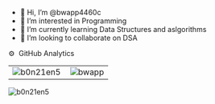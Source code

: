 - 👋 Hi, I’m @bwapp4460c
- 👀 I’m interested in Programming
- 🌱 I’m currently learning Data Structures and aslgorithms
- 💞️ I’m looking to collaborate on DSA




<g-emoji class="g-emoji" alias='gear'  fallback-src="https://github.githubassets.com/images/icons/emoji/unicode/2699.png" >⚙️</g-emoji>
&nbsp;GitHub Analytics




<table>
<tr>
 <td><img align="left" alt="b0n21en5" src="https://github-readme-stats-eight-theta.vercel.app/api?username=b0n21en5&show_icons=true&theme=algolia&include_all_commits=true&count_private=true" style="max-width: 100%;" /></td>
<td><img align="center" src="https://github-readme-streak-stats.herokuapp.com/?user=b0n21en5&theme=dark" alt="bwapp" /></td>
</tr>
</table>

<!---
bwapp4460c/bwapp4460c is a ✨ special ✨ repository because its `README.md` (this file) appears on your GitHub profile.
You can click the Preview link to take a look at your changes.
--->


<div align="center">
<p><img align="left" alt="b0n21en5" src="https://github-readme-stats-eight-theta.vercel.app/api/top-langs/?username=b0n21en5&show_icons=true&layout=compact&langs_count=8&theme=algolia" style="max-width: 100%;" /></p>
  </div>
